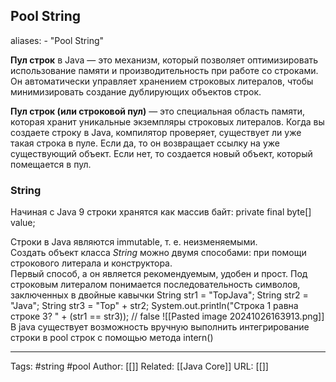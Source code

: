 ## Pool String

aliases: 
	- "Pool String"


**Пул строк** в Java — это механизм, который позволяет оптимизировать использование памяти и производительность при работе со строками. Он автоматически управляет хранением строковых литералов, чтобы минимизировать создание дублирующих объектов строк.

**Пул строк (или строковой пул)** — это специальная область памяти, которая хранит уникальные экземпляры строковых литералов. Когда вы создаете строку в Java, компилятор проверяет, существует ли уже такая строка в пуле. Если да, то он возвращает ссылку на уже существующий объект. Если нет, то создается новый объект, который помещается в пул.

### String
Начиная с Java 9 строки хранятся как массив байт:
	private final byte[] value;
	
Строки в Java являются immutable, т. е. неизменяемыми.  
Создать объект класса _String_ можно двумя способами: при помощи строкового литерала и конструктора.  
Первый способ, а он является рекомендуемым, удобен и прост. Под строковым литералом понимается последовательность символов, заключенных в двойные кавычки
String str1 = "TopJava"; String str2 = "Java"; String str3 = "Top" + str2; System.out.println("Строка 1 равна строке 3? " + (str1 == str3)); // false 
![[Pasted image 20241026163913.png]]
В java существует возможность вручную выполнить интегрирование строки в pool строк с помощью метода intern()


---
Tags: #string #pool
Author: [[]]
Related: [[Java Core]]
URL: [[]]